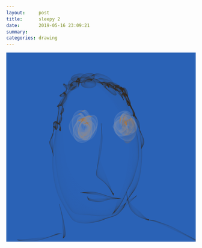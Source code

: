 ```yaml
---
layout:     post
title:      sleepy 2
date:       2019-05-16 23:09:21
summary:    
categories: drawing
---
```

![sleepy 2](/images/diary/sleepy-2.png ".")
